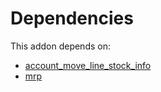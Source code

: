 # Dependencies

This addon depends on:

- [account_move_line_stock_info](https://github.com/bringout/oca-workflow-process)
- [mrp](https://github.com/bringout/oca-ocb-mrp/tree/a9922818dc8c042d608e806bb98ba5cabc0e778a/odoo-bringout-oca-ocb-mrp)
